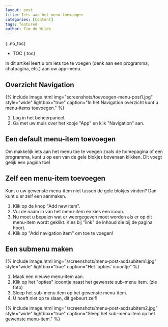 ```yaml
---
layout: post
title: Iets aan het menu toevoegen
categories: [Content]
tags: featured
author: Tim de Wilde
---
```


{:.no_toc}
* TOC
{:toc}


In dit artikel leert u om iets toe te voegen (denk aan een programma, chatpagina, etc.) aan uw app-menu. 



## Overzicht Navigation

{% include image.html img="screenshots/toevoegen-menu-post1.jpg" style="wide" lightbox="true" caption="In het Navigation overzicht kunt u menu-items toevoegen." %}

1. Log in het beheerpaneel.
2. Ga met uw muis over het kopje "App" en klik "Navigation" aan.

## Een default menu-item toevoegen

Om makkelijk iets aan het menu toe te voegen zoals de homepagina of een programma, kunt u op een van de gele blokjes bovenaan klikken. Dit voegt gelijk een pagina toe!

## Zelf een menu-item toevoegen

Kunt u uw gewenste menu-item niet tussen de gele blokjes vinden? Dan kunt u er zelf een aanmaken.

1. Klik op de knop "Add new item".
2. Vul de naam in van het menu-item en kies een icoon.
3. Nu moet u bepalen wat er weergegeven moet worden als er op dit menu-item wordt geklikt. Kies bij "link" de inhoud die bij de pagina hoort. 
4. Klik op "Add navigation item" om toe te voegen!

## Een submenu maken

{% include image.html img="/screenshots/menu-post-addsubitem1.jpg" style="wide" lightbox="true" caption="Het 'opties' icoontje" %}

1. Maak een nieuwe menu-item aan.
2. Klik op het "opties" icoontje naast het gewenste sub-menu item. (zie foto)
3. Sleep het sub-menu item op het gewenste menu-item.
4. U hoeft niet op te slaan, dit gebeurt zelf!

{% include image.html img="/screenshots/menu-post-addsubitem2.jpg" style="wide" lightbox="true" caption="Sleep het sub-menu item op het gewenste menu-item." %}

 